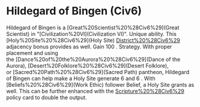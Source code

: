 # Hildegard of Bingen (Civ6)

Hildegard of Bingen is a [Great%20Scientist%20%28Civ6%29](Great Scientist) in "[Civilization%20VI](Civilization VI)".
Unique ability.
This [Holy%20Site%20%28Civ6%29](Holy Site) [District%20%28Civ6%29](district's) adjacency bonus provides as well.
Gain 100 .
Strategy.
With proper placement and using the [Dance%20of%20the%20Aurora%20%28Civ6%29](Dance of the Aurora), [Desert%20Folklore%20%28Civ6%29](Desert Folklore), or [Sacred%20Path%20%28Civ6%29](Sacred Path) pantheon, Hildegard of Bingen can help make a Holy Site generate 6 and 6 . With [Beliefs%20%28Civ6%29](Work Ethic) follower Belief, a Holy Site grants as well. This can be further enhanced with the [Scripture%20%28Civ6%29](Scripture) policy card to double the output.